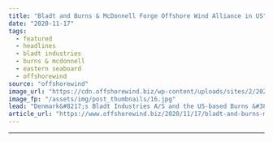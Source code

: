 ```yaml
---
title: "Bladt and Burns & McDonnell Forge Offshore Wind Alliance in US"
date: "2020-11-17"
tags: 
  - featured
  - headlines
  - bladt industries
  - burns & mcdonnell
  - eastern seaboard
  - offshorewind
source: "offshorewind"
image_url: "https://cdn.offshorewind.biz/wp-content/uploads/sites/2/2020/11/17152015/Bladt-and-Burns-McDonnell-Forge-Offshore-Wind-Alliance-in-US.jpg"
image_fp: "/assets/img/post_thumbnails/16.jpg"
lead: "Denmark&#8217;s Bladt Industries A/S and the US-based Burns &#38; McDonnell have formed a strategic"
article_url: "https://www.offshorewind.biz/2020/11/17/bladt-and-burns-mcdonnell-forge-offshore-wind-alliance-in-us/"
---
```


---
